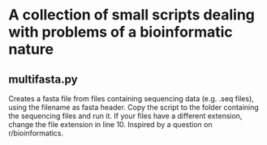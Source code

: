 # A collection of small scripts dealing with problems of a bioinformatic nature

## multifasta.py
Creates a fasta file from files containing sequencing data (e.g. .seq files), using the filename as fasta header. Copy the script to the folder containing the sequencing files and run it. If your files have a different extension, change the file extension in line 10. Inspired by a question on r/bioinformatics. 

